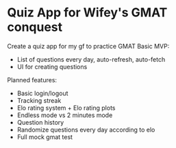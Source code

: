 # Quiz App for Wifey's GMAT conquest

Create a quiz app for my gf to practice GMAT
Basic MVP:
* List of questions every day, auto-refresh, auto-fetch
* UI for creating questions

Planned features:
* Basic login/logout
* Tracking streak
* Elo rating system + Elo rating plots
* Endless mode vs 2 minutes mode
* Question history
* Randomize questions every day according to elo
* Full mock gmat test
